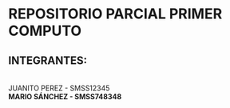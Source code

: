 <h1>REPOSITORIO PARCIAL PRIMER COMPUTO</h1>

<h2>INTEGRANTES:</h2>
<br>
JUANITO PEREZ - SMSS12345
<br>
<b>MARIO SÁNCHEZ - SMSS748348</b>
